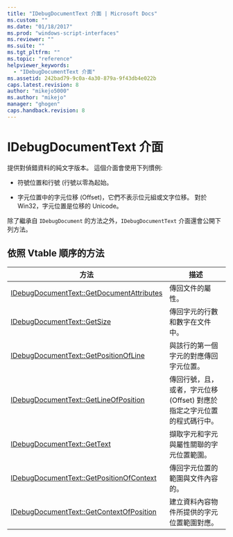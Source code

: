 ```yaml
---
title: "IDebugDocumentText 介面 | Microsoft Docs"
ms.custom: ""
ms.date: "01/18/2017"
ms.prod: "windows-script-interfaces"
ms.reviewer: ""
ms.suite: ""
ms.tgt_pltfrm: ""
ms.topic: "reference"
helpviewer_keywords: 
  - "IDebugDocumentText 介面"
ms.assetid: 242bad79-9c0a-4a30-879a-9f43db4e022b
caps.latest.revision: 8
author: "mikejo5000"
ms.author: "mikejo"
manager: "ghogen"
caps.handback.revision: 8
---
```

# IDebugDocumentText 介面
提供對偵錯資料的純文字版本。  這個介面會使用下列慣例:  
  
-   符號位置和行號 \(行號以零為起始。  
  
-   字元位置中的字元位移 \(Offset\)，它們不表示位元組或文字位移。  對於 Win32，字元位置是位移的 Unicode。  
  
 除了繼承自 `IDebugDocument` 的方法之外，`IDebugDocumentText` 介面還會公開下列方法。  
  
## 依照 Vtable 順序的方法  
  
|方法|描述|  
|--------|--------|  
|[IDebugDocumentText::GetDocumentAttributes](../../winscript/reference/idebugdocumenttext-getdocumentattributes.md)|傳回文件的屬性。|  
|[IDebugDocumentText::GetSize](../../winscript/reference/idebugdocumenttext-getsize.md)|傳回字元的行數和數字在文件中。|  
|[IDebugDocumentText::GetPositionOfLine](../../winscript/reference/idebugdocumenttext-getpositionofline.md)|與該行的第一個字元的對應傳回字元位置。|  
|[IDebugDocumentText::GetLineOfPosition](../../winscript/reference/idebugdocumenttext-getlineofposition.md)|傳回行號，且，或者，字元位移 \(Offset\) 對應於指定之字元位置的程式碼行中。|  
|[IDebugDocumentText::GetText](../../winscript/reference/idebugdocumenttext-gettext.md)|擷取字元和字元與屬性關聯的字元位置範圍。|  
|[IDebugDocumentText::GetPositionOfContext](../../winscript/reference/idebugdocumenttext-getpositionofcontext.md)|傳回字元位置的範圍與文件內容的。|  
|[IDebugDocumentText::GetContextOfPosition](../../winscript/reference/idebugdocumenttext-getcontextofposition.md)|建立資料內容物件所提供的字元位置範圍對應。|